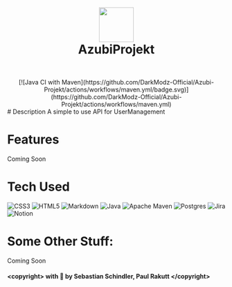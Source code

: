 <div align="center">
      <h1> <img src="https://imgur.com/a/FOvAxfS" width="80px"><br/>AzubiProjekt</h1>
     </div>
<p align="center"> <a href="https://github.com/DarkModz-Official/Azubi-Projekt" target="_blank"><img alt="" src="https://img.shields.io/badge/Website-EA4C89?style=normal&logo=dribbble&logoColor=white" style="vertical-align:center" /></a> <a href="https://twitter.com/MyDarkMe_DEV" target="_blank"><img alt="" src="https://img.shields.io/badge/Twitter-1DA1F2?style=normal&logo=twitter&logoColor=white" style="vertical-align:center" /></a> <a href="}" target="_blank"></a> </p>
<div align="center">[![Java CI with Maven](https://github.com/DarkModz-Official/Azubi-Projekt/actions/workflows/maven.yml/badge.svg)](https://github.com/DarkModz-Official/Azubi-Projekt/actions/workflows/maven.yml)</div>
# Description
A simple to use API for UserManagement

# Features
Coming Soon

# Tech Used
![CSS3](https://img.shields.io/badge/css3-%231572B6.svg?style=for-the-badge&logo=css3&logoColor=white) ![HTML5](https://img.shields.io/badge/html5-%23E34F26.svg?style=for-the-badge&logo=html5&logoColor=white) ![Markdown](https://img.shields.io/badge/markdown-%23000000.svg?style=for-the-badge&logo=markdown&logoColor=white) ![Java](https://img.shields.io/badge/java-%23ED8B00.svg?style=for-the-badge&logo=java&logoColor=white) ![Apache Maven](https://img.shields.io/badge/Apache%20Maven-C71A36?style=for-the-badge&logo=Apache%20Maven&logoColor=white) ![Postgres](https://img.shields.io/badge/postgres-%23316192.svg?style=for-the-badge&logo=postgresql&logoColor=white) ![Jira](https://img.shields.io/badge/jira-%230A0FFF.svg?style=for-the-badge&logo=jira&logoColor=white) ![Notion](https://img.shields.io/badge/Notion-%23000000.svg?style=for-the-badge&logo=notion&logoColor=white)

# Some Other Stuff:
Coming Soon

#### &lt;copyright&gt; with 💛 by Sebastian Schindler, Paul Rakutt &lt;/copyright&gt;
    